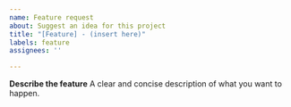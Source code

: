 ```yaml
---
name: Feature request
about: Suggest an idea for this project
title: "[Feature] - (insert here)"
labels: feature
assignees: ''

---
```


**Describe the feature**
A clear and concise description of what you want to happen.
